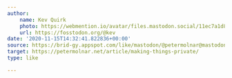 ```yaml
---
author:
    name: Kev Quirk
    photo: https://webmention.io/avatar/files.mastodon.social/11ec7a1d8832729e275c5e1507105374b86298dd043a555870942465fd888785.png
    url: https://fosstodon.org/@kev
date: '2020-11-15T14:32:41.822836+00:00'
source: https://brid-gy.appspot.com/like/mastodon/@petermolnar@mastodon.social/105209229420269289/185334
target: https://petermolnar.net/article/making-things-private/
type: like

---
```



